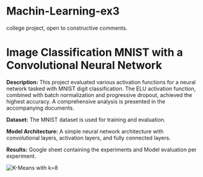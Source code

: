 # Machin-Learning-ex3
college project, open to constructive comments.

# Image Classification MNIST with a Convolutional Neural Network

**Description:**
This project evaluated various activation functions for a neural network tasked with MNIST digit classification.
The ELU activation function, combined with batch normalization and progressive dropout, achieved the highest accuracy.
A comprehensive analysis is presented in the accompanying documents.

**Dataset:**
The MNIST dataset is used for training and evaluation.

**Model Architecture:**
A simple neural network architecture with convolutional layers, activation layers, and fully connected layers.

**Results:**
Google sheet containing the experiments and Model evaluation per experiment.

![K-Means with k=8](images/logo.png)

